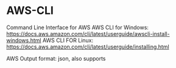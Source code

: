 # AWS-CLI
Command Line Interface for AWS
AWS CLI for Windows: https://docs.aws.amazon.com/cli/latest/userguide/awscli-install-windows.html
AWS CLI FOR Linux: https://docs.aws.amazon.com/cli/latest/userguide/installing.html

AWS Output format: json, also supports 



